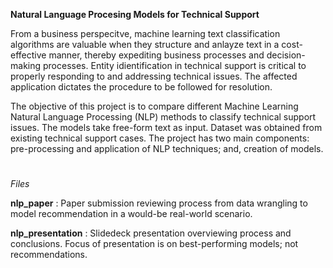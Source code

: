 **Natural Language Procesing Models for Technical Support**

From a business perspecitve, machine learning text classification algorithms are valuable when they structure and anlayze text in a cost-effective manner, thereby expediting business processes and decision-making processes. Entity idientification in technical support is critical to properly responding to and addressing technical issues. The affected application dictates the procedure to be followed for resolution.

The objective of this project is to compare different Machine Learning Natural Language Processing (NLP) methods to classify technical support issues. The models take free-form text as input. Dataset was obtained from existing technical support cases. The project has two main components: pre-processing and application of NLP techniques; and, creation of models.

#

_Files_

**nlp_paper**  : Paper submission reviewing process from data wrangling to model recommendation in a would-be real-world scenario.

**nlp_presentation** : Slidedeck presentation overviewing process and conclusions. Focus of presentation is on best-performing models; not recommendations.
